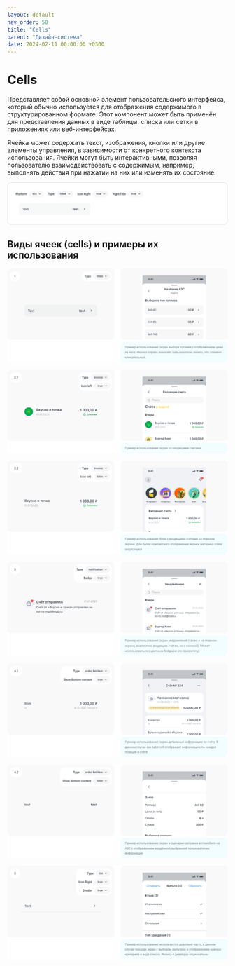 ```yaml
---
layout: default
nav_order: 50
title: "Cells"
parent: "Дизайн-система"
date: 2024-02-11 00:00:00 +0300
---
```


# Cells

Представляет собой основной элемент пользовательского интерфейса, который обычно используется
для отображения содержимого в структурированном формате. Этот компонент может быть применён
для представления данных в виде таблицы, списка или сетки в приложениях или веб-интерфейсах. 

Ячейка может содержать текст, изображения, кнопки или другие элементы управления, в зависимости
от конкретного контекста использования. Ячейки могут быть интерактивными, позволяя пользователю 
взаимодействовать с содержимым, например, выполнять действия при нажатии на них или изменять их
состояние.

![Cells](/assets/images/design/cells/frame1.png)

## Виды ячеек (cells) и примеры их использования

![Cells](/assets/images/design/cells/frame2.png)

![Cells](/assets/images/design/cells/frame3.png)

![Cells](/assets/images/design/cells/frame4.png)

![Cells](/assets/images/design/cells/frame5.png)

![Cells](/assets/images/design/cells/frame6.png)

![Cells](/assets/images/design/cells/frame7.png)

![Cells](/assets/images/design/cells/frame8.png)


